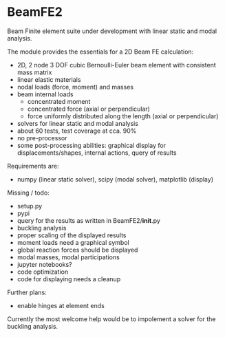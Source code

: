 # BeamFE2
Beam Finite element suite under development with linear static and modal analysis.

The module provides the essentials for a 2D Beam FE calculation:

* 2D, 2 node 3 DOF cubic Bernoulli-Euler beam element with consistent mass matrix
* linear elastic materials
* nodal loads (force, moment) and masses
* beam internal loads
    * concentrated moment
    * concentrated force (axial or perpendicular)
    * force uniformly distributed along the length (axial or perpendicular)
* solvers for linear static and modal analysis
* about 60 tests, test coverage at cca. 90%
* no pre-processor
* some post-processing abilities: graphical display for displacements/shapes, internal actions, query of results

Requirements are:
* numpy (linear static solver), scipy (modal solver), matplotlib (display)

Missing / todo:
* setup.py
* pypi
* query for the results as written in BeamFE2/__init__.py
* buckling analysis
* proper scaling of the displayed results
* moment loads need a graphical symbol
* global reaction forces should be displayed
* modal masses, modal participations
* jupyter notebooks?
* code optimization
* code for displaying needs a cleanup

Further plans:
* enable hinges at element ends

Currently the most welcome help would be to impolement a solver for the buckling analysis.

